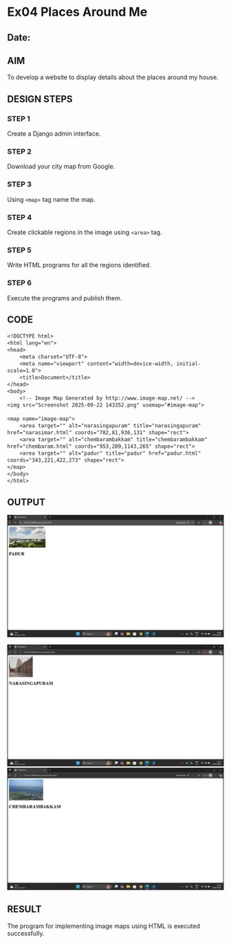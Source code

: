 # Ex04 Places Around Me
## Date: 

## AIM
To develop a website to display details about the places around my house.

## DESIGN STEPS

### STEP 1
Create a Django admin interface.

### STEP 2
Download your city map from Google.

### STEP 3
Using ```<map>``` tag name the map.

### STEP 4
Create clickable regions in the image using ```<area>``` tag.

### STEP 5
Write HTML programs for all the regions identified.

### STEP 6
Execute the programs and publish them.

## CODE
```
<!DOCTYPE html>
<html lang="en">
<head>
    <meta charset="UTF-8">
    <meta name="viewport" content="width=device-width, initial-scale=1.0">
    <title>Document</title>
</head>
<body>
    <!-- Image Map Generated by http://www.image-map.net/ -->
<img src="Screenshot 2025-09-22 143352.png" usemap="#image-map">

<map name="image-map">
    <area target="" alt="narasingapuram" title="narasingapuram" href="narasimar.html" coords="782,81,936,131" shape="rect">
    <area target="" alt="chembarambakkam" title="chembarambakkam" href="chembaram.html" coords="953,209,1143,265" shape="rect">
    <area target="" alt="padur" title="padur" href="padur.html" coords="343,221,422,273" shape="rect">
</map>
</body>
</html>
```

## OUTPUT
![alt text](<Screenshot 2025-09-22 224404.png>)

![alt text](<Screenshot 2025-09-22 224421.png>)
![alt text](<Screenshot 2025-09-22 224459.png>)



## RESULT
The program for implementing image maps using HTML is executed successfully.
